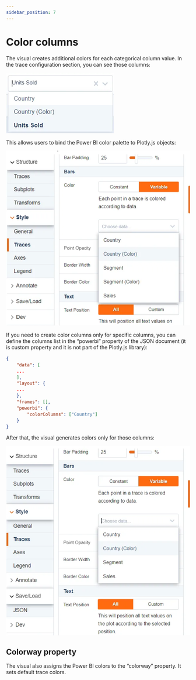 ```yaml
---
sidebar_position: 7
---
```


# Color columns

The visual creates additional colors for each categorical column value. In the trace configuration section, you can see those columns:

![Color columns](./img/color_columns.webp)

This allows users to bind the Power BI color palette to Plotly.js objects:

![Color columns binding](./img/color_binding.webp)

If you need to create color columns only for specific columns, you can define the columns list in the “powerbi” property of the JSON document (it is custom property and it is not part of the Plotly.js library):

```json
{
    "data": [
    ...
    ],
    "layout": {
    ...
    },
    "frames": [],
    "powerbi": {
        "colorColumns": ["Country"]
    }
}
```

After that, the visual generates colors only for those columns:

![Color columns binding](./img/color_binding2.webp)

## Colorway property

The visual also assigns the Power BI colors to the “colorway” property. It sets default trace colors.